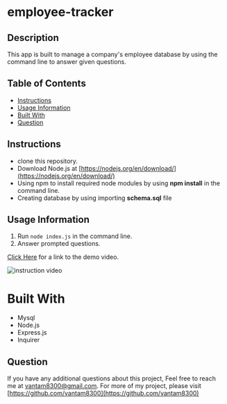 # employee-tracker

## Description 
This app is built to manage a company's employee database by using the command line to answer given questions.
## Table of Contents
- [Instructions](#instructions)
- [Usage Information](#usage-information)
- [Built With](#built-with)
- [Question](#question)
## Instructions
- clone this repository.
- Download Node.js at [https://nodejs.org/en/download/](https://nodejs.org/en/download/)
- Using npm to install required node modules by using **npm install** in the command line.
- Creating database by using importing **schema.sql** file

## Usage Information
1) Run `node index.js` in the command line.
2) Answer prompted questions.

[Click Here](https://drive.google.com/file/d/1n6pjDNKAZyUJ4IsWfa6PSDAAZFqwa6nf/view) for a link to the demo video.

![instruction video](./public/images/instruction%20video.gif)

# Built With
- Mysql
- Node.js
- Express.js
- Inquirer

## Question
If you have any additional questions about this project, Feel free to reach me at [vantam8300@gmail.com](vantam8300@gmail.com).
For more of my project, please visit [https://github.com/vantam8300](https://github.com/vantam8300)